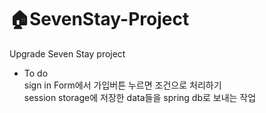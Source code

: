 # 🏠SevenStay-Project
Upgrade Seven Stay project

- To do  
sign in Form에서 가입버튼 누르면 조건으로 처리하기  
session storage에 저장한 data들을 spring db로 보내는 작업